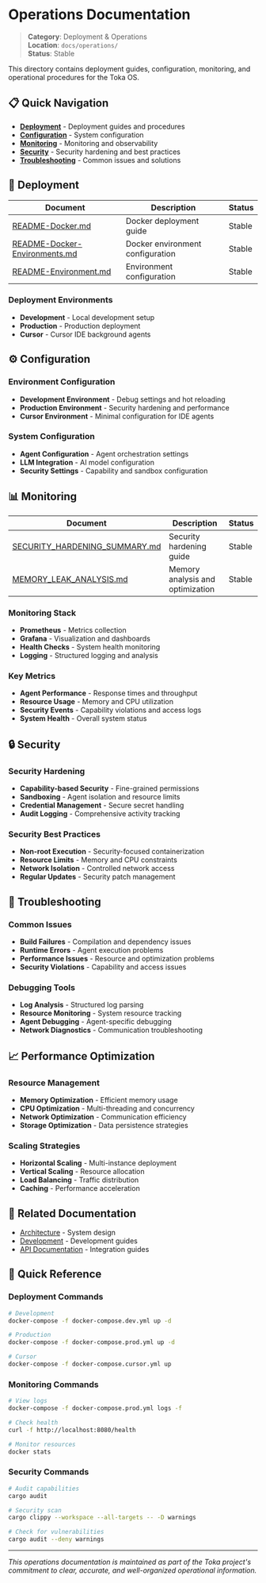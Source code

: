 # Operations Documentation

> **Category**: Deployment & Operations  
> **Location**: `docs/operations/`  
> **Status**: Stable

This directory contains deployment guides, configuration, monitoring, and operational procedures for the Toka OS.

## 📋 Quick Navigation

- [**Deployment**](#deployment) - Deployment guides and procedures
- [**Configuration**](#configuration) - System configuration
- [**Monitoring**](#monitoring) - Monitoring and observability
- [**Security**](#security) - Security hardening and best practices
- [**Troubleshooting**](#troubleshooting) - Common issues and solutions

## 🚀 Deployment

| Document | Description | Status |
|----------|-------------|--------|
| [README-Docker.md](README-Docker.md) | Docker deployment guide | Stable |
| [README-Docker-Environments.md](README-Docker-Environments.md) | Docker environment configuration | Stable |
| [README-Environment.md](README-Environment.md) | Environment configuration | Stable |

### Deployment Environments
- **Development** - Local development setup
- **Production** - Production deployment
- **Cursor** - Cursor IDE background agents

## ⚙️ Configuration

### Environment Configuration
- **Development Environment** - Debug settings and hot reloading
- **Production Environment** - Security hardening and performance
- **Cursor Environment** - Minimal configuration for IDE agents

### System Configuration
- **Agent Configuration** - Agent orchestration settings
- **LLM Integration** - AI model configuration
- **Security Settings** - Capability and sandbox configuration

## 📊 Monitoring

| Document | Description | Status |
|----------|-------------|--------|
| [SECURITY_HARDENING_SUMMARY.md](../SECURITY_HARDENING_SUMMARY.md) | Security hardening guide | Stable |
| [MEMORY_LEAK_ANALYSIS.md](../MEMORY_LEAK_ANALYSIS.md) | Memory analysis and optimization | Stable |

### Monitoring Stack
- **Prometheus** - Metrics collection
- **Grafana** - Visualization and dashboards
- **Health Checks** - System health monitoring
- **Logging** - Structured logging and analysis

### Key Metrics
- **Agent Performance** - Response times and throughput
- **Resource Usage** - Memory and CPU utilization
- **Security Events** - Capability violations and access logs
- **System Health** - Overall system status

## 🔒 Security

### Security Hardening
- **Capability-based Security** - Fine-grained permissions
- **Sandboxing** - Agent isolation and resource limits
- **Credential Management** - Secure secret handling
- **Audit Logging** - Comprehensive activity tracking

### Security Best Practices
- **Non-root Execution** - Security-focused containerization
- **Resource Limits** - Memory and CPU constraints
- **Network Isolation** - Controlled network access
- **Regular Updates** - Security patch management

## 🔧 Troubleshooting

### Common Issues
- **Build Failures** - Compilation and dependency issues
- **Runtime Errors** - Agent execution problems
- **Performance Issues** - Resource and optimization problems
- **Security Violations** - Capability and access issues

### Debugging Tools
- **Log Analysis** - Structured log parsing
- **Resource Monitoring** - System resource tracking
- **Agent Debugging** - Agent-specific debugging
- **Network Diagnostics** - Communication troubleshooting

## 📈 Performance Optimization

### Resource Management
- **Memory Optimization** - Efficient memory usage
- **CPU Optimization** - Multi-threading and concurrency
- **Network Optimization** - Communication efficiency
- **Storage Optimization** - Data persistence strategies

### Scaling Strategies
- **Horizontal Scaling** - Multi-instance deployment
- **Vertical Scaling** - Resource allocation
- **Load Balancing** - Traffic distribution
- **Caching** - Performance acceleration

## 🔗 Related Documentation

- [Architecture](../architecture/) - System design
- [Development](../development/) - Development guides
- [API Documentation](../api/) - Integration guides

## 🚨 Quick Reference

### Deployment Commands
```bash
# Development
docker-compose -f docker-compose.dev.yml up -d

# Production
docker-compose -f docker-compose.prod.yml up -d

# Cursor
docker-compose -f docker-compose.cursor.yml up
```

### Monitoring Commands
```bash
# View logs
docker-compose -f docker-compose.prod.yml logs -f

# Check health
curl -f http://localhost:8080/health

# Monitor resources
docker stats
```

### Security Commands
```bash
# Audit capabilities
cargo audit

# Security scan
cargo clippy --workspace --all-targets -- -D warnings

# Check for vulnerabilities
cargo audit --deny warnings
```

---

*This operations documentation is maintained as part of the Toka project's commitment to clear, accurate, and well-organized operational information.* 
